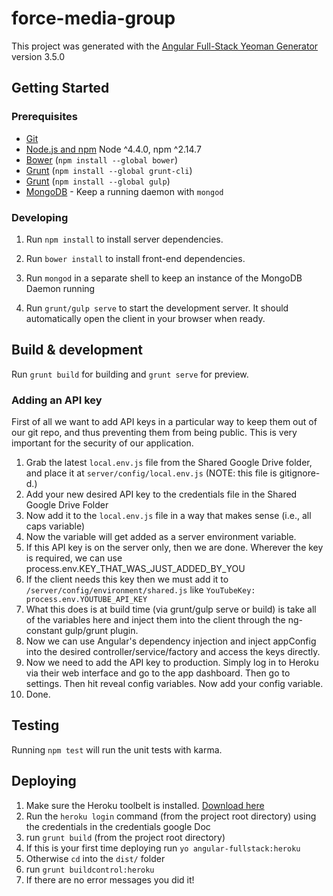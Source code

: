 # force-media-group

This project was generated with the [Angular Full-Stack Yeoman Generator](https://github.com/angular-fullstack/generator-angular-fullstack) version 3.5.0

## Getting Started

### Prerequisites

- [Git](https://git-scm.com/)
- [Node.js and npm](nodejs.org) Node ^4.4.0, npm ^2.14.7
- [Bower](bower.io) (`npm install --global bower`)
- [Grunt](http://gruntjs.com/) (`npm install --global grunt-cli`)
- [Grunt](http://gulpjs.com/) (`npm install --global gulp`)
- [MongoDB](https://www.mongodb.org/) - Keep a running daemon with `mongod`

### Developing

1. Run `npm install` to install server dependencies.

2. Run `bower install` to install front-end dependencies.

3. Run `mongod` in a separate shell to keep an instance of the MongoDB Daemon running

4. Run `grunt/gulp serve` to start the development server. It should automatically open the client in your browser when ready.

## Build & development

Run `grunt build` for building and `grunt serve` for preview.

### Adding an API key

First of all we want to add API keys in a particular way to keep them out of our git repo, and thus preventing them from being public. This is very important for the security of our application.

1. Grab the latest `local.env.js` file from the Shared Google Drive folder, and place it at `server/config/local.env.js` (NOTE: this file is gitignore-d.)
2. Add your new desired API key to the credentials file in the Shared Google Drive Folder
3. Now add it to the `local.env.js` file in a way that makes sense (i.e., all caps variable)
4. Now the variable will get added as a server environment variable.
5. If this API key is on the server only, then we are done. Wherever the key is required, we can use process.env.KEY_THAT_WAS_JUST_ADDED_BY_YOU
6. If the client needs this key then we must add it to `/server/config/environment/shared.js` like `YouTubeKey: process.env.YOUTUBE_API_KEY`
7. What this does is at build time (via grunt/gulp serve or build) is take all of the variables here and inject them into the client through the ng-constant gulp/grunt plugin.
8. Now we can use Angular's dependency injection and inject appConfig into the desired controller/service/factory and access the keys directly.
9. Now we need to add the API key to production. Simply log in to Heroku via their web interface and go to the app dashboard. Then go to settings. Then hit reveal config variables. Now add your config variable.
10. Done.

## Testing

Running `npm test` will run the unit tests with karma.

## Deploying

1. Make sure the Heroku toolbelt is installed. [Download here](https://devcenter.heroku.com/articles/getting-started-with-nodejs#set-up)
2. Run the `heroku login` command (from the project root directory) using the credentials in the credentials google Doc
3. run `grunt build` (from the project root directory)
4. If this is your first time deploying run `yo angular-fullstack:heroku`
5. Otherwise `cd` into the `dist/` folder
6. run `grunt buildcontrol:heroku`
7. If there are no error messages you did it!
